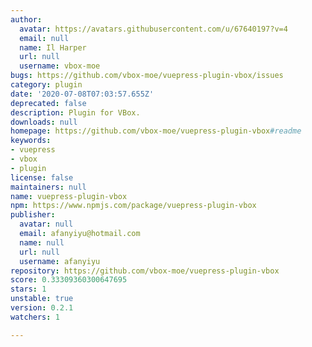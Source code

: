 ```yaml
---
author:
  avatar: https://avatars.githubusercontent.com/u/67640197?v=4
  email: null
  name: Il Harper
  url: null
  username: vbox-moe
bugs: https://github.com/vbox-moe/vuepress-plugin-vbox/issues
category: plugin
date: '2020-07-08T07:03:57.655Z'
deprecated: false
description: Plugin for VBox.
downloads: null
homepage: https://github.com/vbox-moe/vuepress-plugin-vbox#readme
keywords:
- vuepress
- vbox
- plugin
license: false
maintainers: null
name: vuepress-plugin-vbox
npm: https://www.npmjs.com/package/vuepress-plugin-vbox
publisher:
  avatar: null
  email: afanyiyu@hotmail.com
  name: null
  url: null
  username: afanyiyu
repository: https://github.com/vbox-moe/vuepress-plugin-vbox
score: 0.33309360300647695
stars: 1
unstable: true
version: 0.2.1
watchers: 1

---
```


